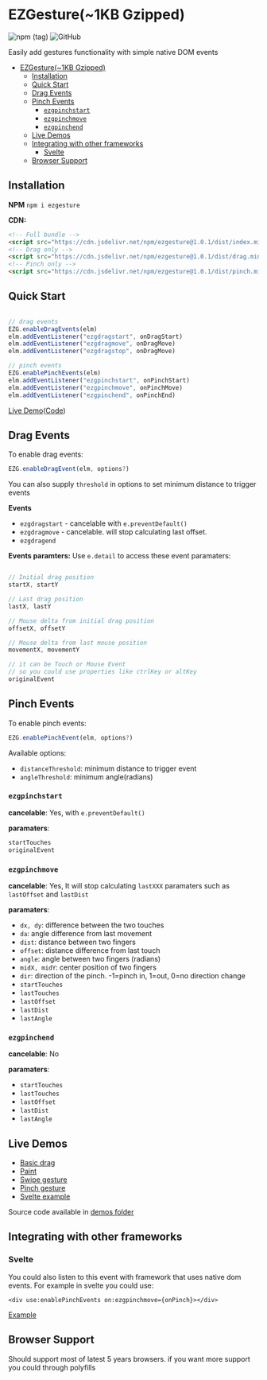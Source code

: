 # EZGesture(~1KB Gzipped)
![npm (tag)](https://img.shields.io/npm/v/ezgesture) ![GitHub](https://img.shields.io/github/license/mhmd-22/ezgesture)

Easily add gestures functionality with simple native DOM events


- [EZGesture(~1KB Gzipped)](#ezgesture1kb-gzipped)
  - [Installation](#installation)
  - [Quick Start](#quick-start)
  - [Drag Events](#drag-events)
  - [Pinch Events](#pinch-events)
    - [`ezgpinchstart`](#ezgpinchstart)
    - [`ezgpinchmove`](#ezgpinchmove)
    - [`ezgpinchend`](#ezgpinchend)
  - [Live Demos](#live-demos)
  - [Integrating with other frameworks](#integrating-with-other-frameworks)
    - [Svelte](#svelte)
  - [Browser Support](#browser-support)


## Installation
**NPM**
`npm i ezgesture`

**CDN:**

```html
<!-- Full bundle -->
<script src="https://cdn.jsdelivr.net/npm/ezgesture@1.0.1/dist/index.min.js"></script>
<!-- Drag only -->
<script src="https://cdn.jsdelivr.net/npm/ezgesture@1.0.1/dist/drag.min.js"></script>
<!-- Pinch only -->
<script src="https://cdn.jsdelivr.net/npm/ezgesture@1.0.1/dist/pinch.min.js"></script>
```


## Quick Start
```javascript

// drag events
EZG.enableDragEvents(elm)
elm.addEventListener("ezgdragstart", onDragStart)
elm.addEventListener("ezgdragmove", onDragMove)
elm.addEventListener("ezgdragstop", onDragMove)

// pinch events
EZG.enablePinchEvents(elm)
elm.addEventListener("ezgpinchstart", onPinchStart)
elm.addEventListener("ezgpinchmove", onPinchMove)
elm.addEventListener("ezgpinchend", onPinchEnd)
```

[Live Demo](#live-demos)([Code](demos/))


## Drag Events
To enable drag events:
```javascript
EZG.enableDragEvent(elm, options?)
```

You can also supply `threshold` in options to set minimum distance to trigger events

**Events**
- `ezgdragstart` - cancelable with `e.preventDefault()`
- `ezgdragmove` - cancelable. will stop calculating last offset.
- `ezgdragend`


**Events paramters:**
Use `e.detail` to access these event paramaters:
```javascript

// Initial drag position
startX, startY

// Last drag position
lastX, lastY

// Mouse delta from initial drag position
offsetX, offsetY

// Mouse delta from last mouse position
movementX, movementY

// it can be Touch or Mouse Event
// so you could use properties like ctrlKey or altKey
originalEvent
```

## Pinch Events

To enable pinch events:
```javascript
EZG.enablePinchEvent(elm, options?)
```

Available options:
* `distanceThreshold`: minimum distance to trigger event
* `angleThreshold`: minimum angle(radians)

### `ezgpinchstart`
**cancelable**: Yes, with `e.preventDefault()`


**paramaters**:
```javascript
startTouches
originalEvent
```

### `ezgpinchmove`
**cancelable**: Yes, It will stop calculating `lastXXX` paramaters such as `lastOffset` and `lastDist`

**paramaters**:
* `dx, dy`: difference between the two touches
* `da`: angle difference from last movement
* `dist`: distance between two fingers
* `offset`: distance difference from last touch
* `angle`: angle between two fingers (radians)
* `midX, midY`: center position of two fingers
* `dir`: direction of the pinch. -1=pinch in, 1=out, 0=no direction change
* `startTouches`
* `lastTouches`
* `lastOffset`
* `lastDist`
* `lastAngle`

### `ezgpinchend`
**cancelable**: No

**paramaters**:
* `startTouches`
* `lastTouches`
* `lastOffset`
* `lastDist`
* `lastAngle`

## Live Demos
* [Basic drag](https://mhmd-22.github.io/ezgesture/Drag/dragElement/)
* [Paint](https://mhmd-22.github.io/ezgesture/Drag/paint/)
* [Swipe gesture](https://mhmd-22.github.io/ezgesture/Drag/swipe/)
* [Pinch gesture](https://mhmd-22.github.io/ezgesture/Pinch/rotate/)
* [Svelte example](https://svelte.dev/repl/e426f80d0f31427f85943e11ad337a36?version=3.37.0)

Source code available in [demos folder](demos/)

## Integrating with other frameworks

### Svelte
You could also listen to this event with framework that uses native dom events. For example in svelte you could use:

```svelte
<div use:enablePinchEvents on:ezgpinchmove={onPinch}></div>
```

[Example](https://svelte.dev/repl/e426f80d0f31427f85943e11ad337a36?version=3.37.0)

<!-- Full working example in this REPL:  -->

## Browser Support
Should support most of latest 5 years browsers. if you want more support you could through polyfills

